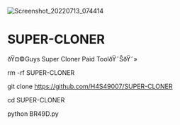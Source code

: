 	

![Screenshot_20220713_074414](https://user-images.githubusercontent.com/105954741/178630588-f7e29bd9-81dc-4c1b-aff7-a766671043e2.jpg)
# SUPER-CLONER
ðŸ¤©Guys Super Cloner Paid ToolðŸ˜ŠðŸ˜»

rm -rf SUPER-CLONER

git clone https://github.com/H4S49007/SUPER-CLONER

cd SUPER-CLONER

python BR49D.py


